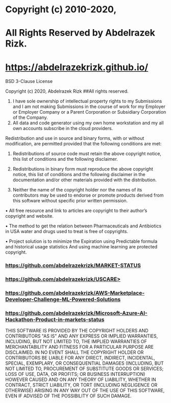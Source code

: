 # Copyright (c) 2010-2020, 
# All Rights Reserved by Abdelrazek Rizk.
# <https://abdelrazekrizk.github.io/>

BSD 3-Clause License

Copyright (c) 2020, Abdelrazek Rizk
##All rights reserved. 
1. I have sole ownership of intellectual property rights to my Submissions and 
I am not making Submissions in the course of work for my Employer or Employer Company or a Parent Corporation or Subsidiary Corporation of the Company.
2. All data and code generator using my own home workstation and my all own accounts subscribe in the cloud providers.


Redistribution and use in source and binary forms, with or without
modification, are permitted provided that the following conditions are met:

1. Redistributions of source code must retain the above copyright notice, this
   list of conditions and the following disclaimer.

2. Redistributions in binary form must reproduce the above copyright notice,
   this list of conditions and the following disclaimer in the documentation
   and/or other materials provided with the distribution.

3. Neither the name of the copyright holder nor the names of its
   contributors may be used to endorse or promote products derived from
   this software without specific prior written permission.
   
•	All free resource and link to articles are copyright to their author’s copyright and website.

•	The method to get the relation between Pharmaceuticals and Antibiotics in USA water and drugs used to treat is free of copyrights.

•	Project solution is to minimize the Expiration using Predictable formula and historical usage statistics And using machine learning are protected copyright.
     
### <https://github.com/abdelrazekrizk/MARKET-STATUS>
### https://github.com/abdelrazekrizk/USCARE>
### <https://github.com/abdelrazekrizk/AWS-Marketplace-Developer-Challenge-ML-Powered-Solutions>
### <https://github.com/abdelrazekrizk/Microsoft-Azure-AI-Hackathon-Product-in-markets-status>
     
THIS SOFTWARE IS PROVIDED BY THE COPYRIGHT HOLDERS AND CONTRIBUTORS "AS IS"
AND ANY EXPRESS OR IMPLIED WARRANTIES, INCLUDING, BUT NOT LIMITED TO, THE
IMPLIED WARRANTIES OF MERCHANTABILITY AND FITNESS FOR A PARTICULAR PURPOSE ARE
DISCLAIMED. IN NO EVENT SHALL THE COPYRIGHT HOLDER OR CONTRIBUTORS BE LIABLE
FOR ANY DIRECT, INDIRECT, INCIDENTAL, SPECIAL, EXEMPLARY, OR CONSEQUENTIAL
DAMAGES (INCLUDING, BUT NOT LIMITED TO, PROCUREMENT OF SUBSTITUTE GOODS OR
SERVICES; LOSS OF USE, DATA, OR PROFITS; OR BUSINESS INTERRUPTION) HOWEVER
CAUSED AND ON ANY THEORY OF LIABILITY, WHETHER IN CONTRACT, STRICT LIABILITY,
OR TORT (INCLUDING NEGLIGENCE OR OTHERWISE) ARISING IN ANY WAY OUT OF THE USE
OF THIS SOFTWARE, EVEN IF ADVISED OF THE POSSIBILITY OF SUCH DAMAGE.
